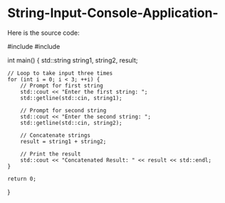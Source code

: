 # String-Input-Console-Application-

Here is the source code:

#include<iostream>
#include <string>

int main() {
    std::string string1, string2, result;

    // Loop to take input three times
    for (int i = 0; i < 3; ++i) {
        // Prompt for first string
        std::cout << "Enter the first string: ";
        std::getline(std::cin, string1);

        // Prompt for second string
        std::cout << "Enter the second string: ";
        std::getline(std::cin, string2);

        // Concatenate strings
        result = string1 + string2;

        // Print the result
        std::cout << "Concatenated Result: " << result << std::endl;
    }

    return 0;
}
